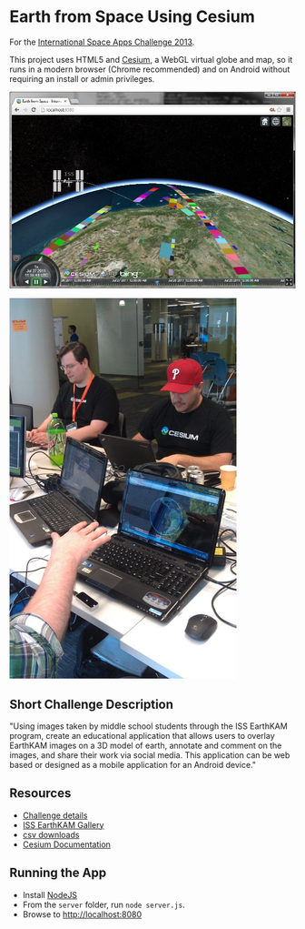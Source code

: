 Earth from Space Using Cesium
=============================

For the [International Space Apps Challenge 2013](http://spaceappschallenge.org/).

This project uses HTML5 and [Cesium](http://cesium.agi.com/), a WebGL virtual globe and map, so it runs in a modern browser (Chrome recommended) and on Android without requiring an install or admin privileges.

![](doc/iss1.jpg)

![](doc/leapmotion.jpg)

Short Challenge Description
---------------------------

"Using images taken by middle school students through the ISS EarthKAM program, create an educational application that allows users to overlay EarthKAM images on a 3D model of earth, annotate and comment on the images, and share their work via social media. This application can be web based or designed as a mobile application for an Android device."

Resources
---------
* [Challenge details](http://spaceappschallenge.org/challenge/earth-from-space/)
* [ISS EarthKAM Gallery](http://images.earthkam.ucsd.edu/main.php)
* [csv downloads](https://earthkam.ucsd.edu/ek-images/data)
* [Cesium Documentation](http://cesium.agi.com/Cesium/Build/Documentation/)

Running the App
---------------
* Install [NodeJS](http://nodejs.org/)
* From the `server` folder, run `node server.js`.
* Browse to [http://localhost:8080](http://localhost:8080)